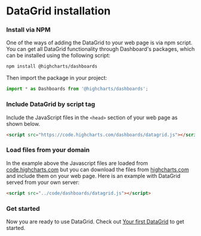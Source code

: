 DataGrid installation
===

### Install via NPM
One of the ways of adding the DataGrid to your web page is via npm script.
You can get all DataGrid functionality through Dashboard's packages, which can be installed using the following script:
```bash
npm install @highcharts/dashboards
```
Then import the package in your project:
```js
import * as Dashboards from '@highcharts/dashboards';
```

### Include DataGrid by script tag
Include the JavaScript files in the `<head>` section of your web page as shown below.

```html
<script src="https://code.highcharts.com/dashboards/datagrid.js"></script>
 ```


### Load files from your domain
In the example above the Javascript files are loaded from [code.highcharts.com](https://code.highcharts.com) but you can download the files from [highcharts.com](https://www.highcharts.com/download/) and include them on your web page. Here is an example with DataGrid served from your own server:

```html
<script src="../code/dashboards/datagrid.js"></script>
```

### Get started

Now you are ready to use DataGrid. Check out [Your first DataGrid](https://highcharts.com/docs/dashboards/your-first-datagrid) to get started.
